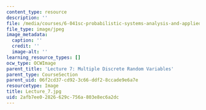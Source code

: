 ```yaml
---
content_type: resource
description: ''
file: /media/courses/6-041sc-probabilistic-systems-analysis-and-applied-probability-fall-2013/2afb7ee02826629c756a803e8ec6a2dc_Lecture_7.jpg
file_type: image/jpeg
image_metadata:
  caption: ''
  credit: ''
  image-alt: ''
learning_resource_types: []
ocw_type: OCWImage
parent_title: 'Lecture 7: Multiple Discrete Random Variables'
parent_type: CourseSection
parent_uid: 06f2cd37-cd92-3c66-ddf2-8ccade9e6a7e
resourcetype: Image
title: Lecture_7.jpg
uid: 2afb7ee0-2826-629c-756a-803e8ec6a2dc
---
```

